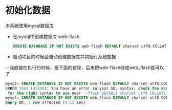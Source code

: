 # 初始化数据

本系统使用mysql数据库

- 在mysql中创建数据库 web-flash
    ```sql
    CREATE DATABASE IF NOT EXISTS web-flash DEFAULT charset utf8 COLLATE utf8_general_ci;
    ```
- 启动项目的时候会自动创建数据库并初始化系统数据

--我直接在执行的时候，报下面的错误，后来把web-flash改成web_flash就可以了
```sql
mysql> CREATE DATABASE IF NOT EXISTS web-flash DEFAULT charset utf8 COLLATE utf8_general_ci;
ERROR 1064 (42000): You have an error in your SQL syntax; check the manual that corresponds to your MySQL server version
 for the right syntax to use near '-flash DEFAULT charset utf8 COLLATE utf8_general_ci' at line 1
mysql> CREATE DATABASE IF NOT EXISTS web_flash DEFAULT charset utf8 COLLATE utf8_general_ci;
Query OK, 1 row affected (0.13 sec)
```


